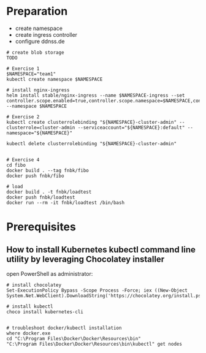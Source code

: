 

# Preparation
* create namespace
* create ingress controller
* configure ddnss.de 

```
# create blob storage
TODO

# Exercise 1
$NAMESPACE="team1"
kubectl create namespace $NAMESPACE

# install nginx-ingress
helm install stable/nginx-ingress --name $NAMESPACE-ingress --set controller.scope.enabled=true,controller.scope.namespace=$NAMESPACE,controller.service.externalTrafficPolicy=Local --namespace $NAMESPACE

# Exercise 2
kubectl create clusterrolebinding "${NAMESPACE}-cluster-admin" --clusterrole=cluster-admin --serviceaccount="${NAMESPACE}:default" --namespace="${NAMESPACE}"

kubectl delete clusterrolebinding "${NAMESPACE}-cluster-admin"


# Exercise 4
cd fibo
docker build . --tag fnbk/fibo
docker push fnbk/fibo

# load
docker build . -t fnbk/loadtest
docker push fnbk/loadtest
docker run --rm -it fnbk/loadtest /bin/bash

```


# Prerequisites

## How to install Kubernetes kubectl command line utility by leveraging Chocolatey installer

open PowerShell as administrator:

```
# install chocolatey
Set-ExecutionPolicy Bypass -Scope Process -Force; iex ((New-Object System.Net.WebClient).DownloadString('https://chocolatey.org/install.ps1'))

# install kubectl
choco install kubernetes-cli


# troubleshoot docker/kubectl installation
where docker.exe
cd "C:\Program Files\Docker\Docker\Resources\bin"
"C:\Program Files\Docker\Docker\Resources\bin\kubectl" get nodes
```

 